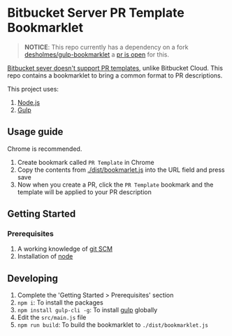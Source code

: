 # Bitbucket Server PR Template Bookmarklet

> **NOTICE**: This repo currently has a dependency on a fork [desholmes/gulp-bookmarklet](https://github.com/desholmes/gulp-bookmarklet/tree/feature/remove-gulp-util-dep) a [pr is open](https://github.com/Skylark95/gulp-bookmarklet/pull/1) for this.

[Bitbucket sever doesn't support PR templates](https://jira.atlassian.com/browse/BSERV-8663), unlike Bitbucket Cloud. This repo contains a bookmarklet to bring a common format to PR descriptions.

This project uses:

1. [Node.js](https://nodejs.org/)
1. [Gulp](https://gulpjs.com/)

## Usage guide

Chrome is recommended.

1. Create bookmark called `PR Template` in Chrome
1. Copy the contents from [./dist/bookmarlet.js](./dist/bookmarlet.js) into the URL field and press save
1. Now when you create a PR, click the `PR Template` bookmark and the template will be applied to your PR description

## Getting Started

### Prerequisites

1. A working knowledge of [git SCM](https://git-scm.com/downloads)
1. Installation of [node](https://nodejs.org/en/download/)

## Developing

1. Complete the 'Getting Started > Prerequisites' section
1. `npm i`: To install the packages
1. `npm install gulp-cli -g`: To install [gulp](https://gulpjs.com/) globally
1. Edit the `src/main.js` file
1. `npm run build`: To build the bookmarklet to `./dist/bookmarklet.js`
